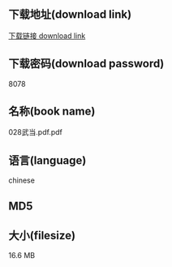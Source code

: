 ## 下载地址(download link)
[下载链接 download link](https://tutu365.netlify.app/?s=028%E6%AD%A6%E5%BD%93.pdf)

## 下载密码(download password)
8078

## 名称(book name)
028武当.pdf.pdf

## 语言(language)
chinese

## MD5


## 大小(filesize)
16.6 MB
